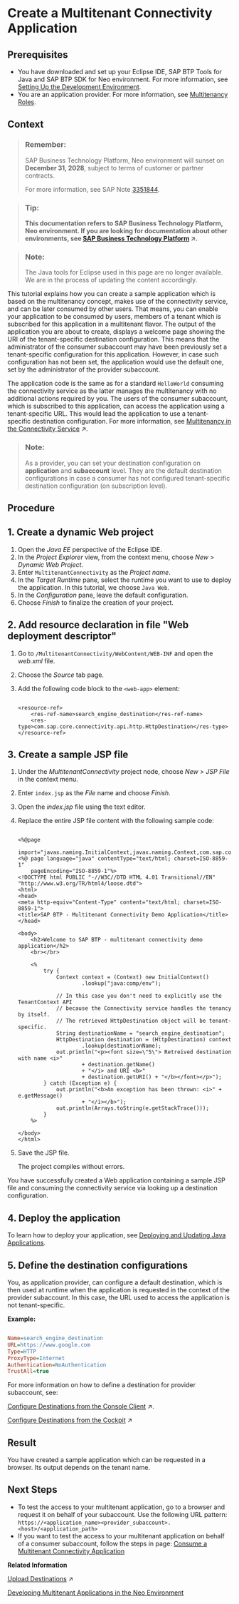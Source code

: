 <!-- loiod88900ba9dd848fc95d875a3056109a7 -->

# Create a Multitenant Connectivity Application



## Prerequisites

-   You have downloaded and set up your Eclipse IDE, SAP BTP Tools for Java and SAP BTP SDK for Neo environment. For more information, see [Setting Up the Development Environment](setting-up-the-development-environment-e815ca4.md).
-   You are an application provider. For more information, see [Multitenancy Roles](multitenancy-roles-48b552f.md).



## Context

> ### Remember:  
> SAP Business Technology Platform, Neo environment will sunset on **December 31, 2028**, subject to terms of customer or partner contracts.
> 
> For more information, see SAP Note [3351844](https://me.sap.com/notes/3351844).

> ### Tip:  
> **This documentation refers to SAP Business Technology Platform, Neo environment. If you are looking for documentation about other environments, see [SAP Business Technology Platform](https://help.sap.com/viewer/65de2977205c403bbc107264b8eccf4b/Cloud/en-US/6a2c1ab5a31b4ed9a2ce17a5329e1dd8.html "SAP Business Technology Platform (SAP BTP) is an integrated offering comprised of the following technology portfolios: application development; process automation; integration; data, analytics, and enterprise planning; artificial intelligence. The platform offers users the ability to turn data into business value, compose end-to-end business processes, connect entire IT landscapes, and personalize, build and extend SAP applications. This reduces the overall total cost of ownership maintaining SAP landscapes and third-party software across end-to-end business processes.") :arrow_upper_right:.**

> ### Note:  
> The Java tools for Eclipse used in this page are no longer available. We are in the process of updating the content accordingly.

This tutorial explains how you can create a sample application which is based on the multitenancy concept, makes use of the connectivity service, and can be later consumed by other users. That means, you can enable your application to be consumed by users, members of a tenant which is subscribed for this application in a multitenant flavor. The output of the application you are about to create, displays a welcome page showing the URI of the tenant-specific destination configuration. This means that the administrator of the consumer subaccount may have been previously set a tenant-specific configuration for this application. However, in case such configuration has not been set, the application would use the default one, set by the administrator of the provider subaccount.

The application code is the same as for a standard `HelloWorld` consuming the connectivity service as the latter manages the multitenancy with no additional actions required by you. The users of the consumer subaccount, which is subscribed to this application, can access the application using a tenant-specific URL. This would lead the application to use a tenant-specific destination configuration. For more information, see [Multitenancy in the Connectivity Service](https://help.sap.com/viewer/b865ed651e414196b39f8922db2122c7/Cloud/en-US/b92140a0c6b942e1a0f72e9fd1133fd9.html "Using multitenancy for applications that require a connection to a remote service or on-premise application.") :arrow_upper_right:.

> ### Note:  
> As a provider, you can set your destination configuration on **application** and **subaccount** level. They are the default destination configurations in case a consumer has not configured tenant-specific destination configuration \(on subscription level\).

<a name="concept_fg2_nmy_xl"/>

<!-- concept\_fg2\_nmy\_xl -->

## Procedure



<a name="concept_fg2_nmy_xl__section_02D65FD5DB1740B28F2E46E4CCEA71C7"/>

## 1. Create a dynamic Web project

1.  Open the *Java EE* perspective of the Eclipse IDE.
2.  In the *Project Explorer* view, from the context menu, choose *New* \> *Dynamic Web Project*.
3.  Enter `MultitenantConnectivity` as the *Project name*.
4.  In the *Target Runtime* pane, select the runtime you want to use to deploy the application. In this tutorial, we choose `Java Web`.
5.  In the *Configuration* pane, leave the default configuration.
6.  Choose *Finish* to finalize the creation of your project.



## 2. Add resource declaration in file "Web deployment descriptor"

1.  Go to `/MultitenantConnectivity/WebContent/WEB-INF` and open the *web.xml* file.
2.  Choose the *Source* tab page.
3.  Add the following code block to the `<web-app>` element:

    ```
    
    <resource-ref>
    	<res-ref-name>search_engine_destination</res-ref-name>
    	<res-type>com.sap.core.connectivity.api.http.HttpDestination</res-type>
    </resource-ref>
    
    ```




## 3. Create a sample JSP file

1.  Under the *MultitenantConnectivity* project node, choose *New* \> *JSP File* in the context menu.
2.  Enter `index.jsp` as the *File* name and choose *Finish*.
3.  Open the *index.jsp* file using the text editor.
4.  Replace the entire JSP file content with the following sample code:

    ```
    
    <%@page
    	import="javax.naming.InitialContext,javax.naming.Context,com.sap.core.connectivity.api.http.HttpDestination,java.util.Arrays"%>
    <%@ page language="java" contentType="text/html; charset=ISO-8859-1"
    	pageEncoding="ISO-8859-1"%>
    <!DOCTYPE html PUBLIC "-//W3C//DTD HTML 4.01 Transitional//EN" "http://www.w3.org/TR/html4/loose.dtd">
    <html>
    <head>
    <meta http-equiv="Content-Type" content="text/html; charset=ISO-8859-1">
    <title>SAP BTP - Multitenant Connectivity Demo Application</title>
    </head>
    
    <body>
    	<h2>Welcome to SAP BTP - multitenant connectivity demo application</h2>
    	<br></br>
    
    	<%
    		try {
    			Context context = (Context) new InitialContext()
    					.lookup("java:comp/env");
    
    			// In this case you don't need to explicitly use the TenantContext API
    			// because the Connectivity service handles the tenancy by itself.
    			// The retrieved HttpDestination object will be tenant-specific.
    			String destinationName = "search_engine_destination";
    			HttpDestination destination = (HttpDestination) context
    					.lookup(destinationName);
    			out.println("<p><font size=\"5\"> Retreived destination with name <i>"
    					+ destination.getName()
    					+ "</i> and URI <b>"
    					+ destination.getURI() + "</b></font></p>");
    		} catch (Exception e) {
    			out.println("<b>An exception has been thrown: <i>" + e.getMessage()
    					+ "</i></b>");
    			out.println(Arrays.toString(e.getStackTrace()));
    		}
    	%>
    
    </body>
    </html>
    
    ```

5.  Save the JSP file.

    The project compiles without errors.


You have successfully created a Web application containing a sample JSP file and consuming the connectivity service via looking up a destination configuration.



## 4. Deploy the application

To learn how to deploy your application, see [Deploying and Updating Java Applications](deploying-and-updating-java-applications-e5dfbc6.md).



## 5. Define the destination configurations

You, as application provider, can configure a default destination, which is then used at runtime when the application is requested in the context of the provider subaccount. In this case, the URL used to access the application is not tenant-specific.

**Example:**

```ini

Name=search_engine_destination
URL=https://www.google.com
Type=HTTP
ProxyType=Internet
Authentication=NoAuthentication
TrustAll=true

```

For more information on how to define a destination for provider subaccount, see:

[Configure Destinations from the Console Client](https://help.sap.com/viewer/b865ed651e414196b39f8922db2122c7/Cloud/en-US/e51558bbbb571014bfc89325eaf075c0.html "") :arrow_upper_right:.

[Configure Destinations from the Cockpit](https://help.sap.com/viewer/b865ed651e414196b39f8922db2122c7/Cloud/en-US/60735ad11d8a488c83537cdcfb257135.html "") :arrow_upper_right:



## Result

You have created a sample application which can be requested in a browser. Its output depends on the tenant name.



## Next Steps

-   To test the access to your multitenant application, go to a browser and request it on behalf of your subaccount. Use the following URL pattern: `https://<application_name><provider_subaccount>.<host>/<application_path>`
-   If you want to test the access to your multitenant application on behalf of a consumer subaccount, follow the steps in page: [Consume a Multitenant Connectivity Application](consume-a-multitenant-connectivity-application-d2886a5.md)

**Related Information**  


[Upload Destinations](https://help.sap.com/viewer/b865ed651e414196b39f8922db2122c7/Cloud/en-US/7bd8fcd7e74c467c811144505e0280fb.html "") :arrow_upper_right:

 <?sap-ot O2O class="- topic/link " href="e5a8b1d3bb571014a0f89bb4706d4e0b.xml" text="" desc="" xtrc="link:2" xtrf="file:/home/builder/src/dita-all/jjq1673438782153/loio9fe952ba277c471bbad80cd40548bb84_en-US/src/content/localization/en-us/d88900ba9dd848fc95d875a3056109a7.xml" output-class="" outputTopicFile="file:/home/builder/tp.net.sf.dita-ot/2.3/plugins/com.elovirta.dita.markdown_1.3.0/xsl/dita2markdownImpl.xsl" ?> 

[Developing Multitenant Applications in the Neo Environment](developing-multitenant-applications-in-the-neo-environment-54a7615.md "In the Neo environment of SAP BTP, you can develop and run multitenant (tenant-aware) applications. These applications run on a shared compute unit that can be used by multiple consumers (tenants). Each consumer accesses the application through a dedicated URL.")


